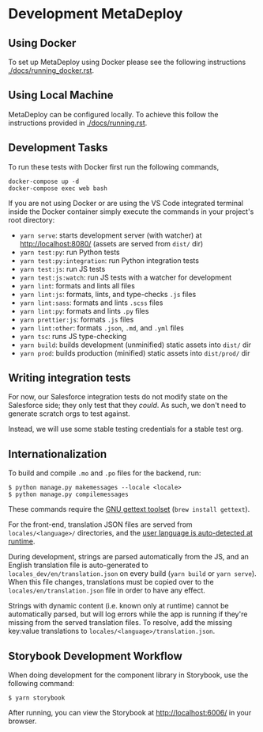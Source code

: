 # Development MetaDeploy

## Using Docker

To set up MetaDeploy using Docker please see the following instructions
[./docs/running_docker.rst](./docs/running_docker.rst).

## Using Local Machine

MetaDeploy can be configured locally. To achieve this follow the instructions
provided in [./docs/running.rst](./docs/running.rst).

## Development Tasks

To run these tests with Docker first run the following commands,

    docker-compose up -d
    docker-compose exec web bash

If you are not using Docker or are using the VS Code integrated terminal inside
the Docker container simply execute the commands in your project's root
directory:

- `yarn serve`: starts development server (with watcher) at
  <http://localhost:8080/> (assets are served from `dist/` dir)
- `yarn test:py`: run Python tests
- `yarn test:py:integration`: run Python integration tests
- `yarn test:js`: run JS tests
- `yarn test:js:watch`: run JS tests with a watcher for development
- `yarn lint`: formats and lints all files
- `yarn lint:js`: formats, lints, and type-checks `.js` files
- `yarn lint:sass`: formats and lints `.scss` files
- `yarn lint:py`: formats and lints `.py` files
- `yarn prettier:js`: formats `.js` files
- `yarn lint:other`: formats `.json`, `.md`, and `.yml` files
- `yarn tsc`: runs JS type-checking
- `yarn build`: builds development (unminified) static assets into `dist/` dir
- `yarn prod`: builds production (minified) static assets into `dist/prod/` dir

## Writing integration tests

For now, our Salesforce integration tests do not modify state on the Salesforce
side; they only test that they _could_. As such, we don't need to generate
scratch orgs to test against.

Instead, we will use some stable testing credentials for a stable test org.

## Internationalization

To build and compile `.mo` and `.po` files for the backend, run:

    $ python manage.py makemessages --locale <locale>
    $ python manage.py compilemessages

These commands require the
[GNU gettext toolset](https://www.gnu.org/software/gettext/)
(`brew install gettext`).

For the front-end, translation JSON files are served from `locales/<language>/`
directories, and the
[user language is auto-detected at runtime](https://github.com/i18next/i18next-browser-languageDetector).

During development, strings are parsed automatically from the JS, and an English
translation file is auto-generated to `locales_dev/en/translation.json` on every
build (`yarn build` or `yarn serve`). When this file changes, translations must
be copied over to the `locales/en/translation.json` file in order to have any
effect.

Strings with dynamic content (i.e. known only at runtime) cannot be
automatically parsed, but will log errors while the app is running if they're
missing from the served translation files. To resolve, add the missing key:value
translations to `locales/<language>/translation.json`.

## Storybook Development Workflow

When doing development for the component library in Storybook, use the following
command:

    $ yarn storybook

After running, you can view the Storybook at <http://localhost:6006/> in your
browser.
